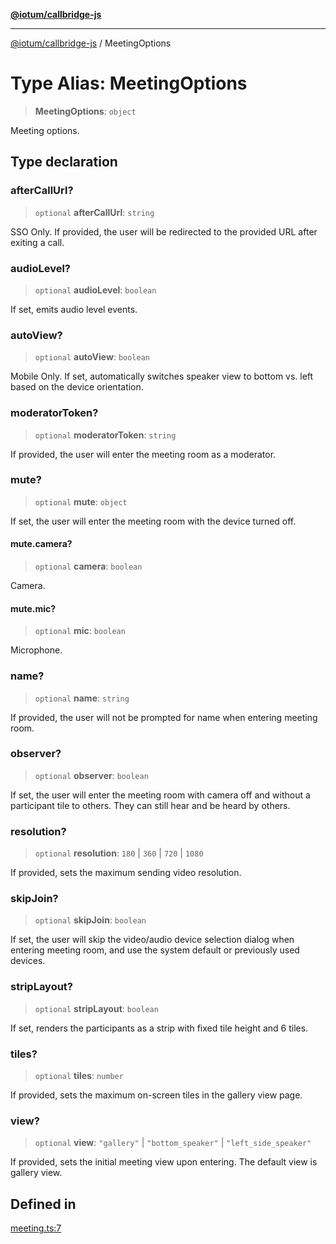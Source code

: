 [**@iotum/callbridge-js**](../README.md)

***

[@iotum/callbridge-js](../README.md) / MeetingOptions

# Type Alias: MeetingOptions

> **MeetingOptions**: `object`

Meeting options.

## Type declaration

### afterCallUrl?

> `optional` **afterCallUrl**: `string`

SSO Only. If provided, the user will be redirected to the provided URL after exiting a call.

### audioLevel?

> `optional` **audioLevel**: `boolean`

If set, emits audio level events.

### autoView?

> `optional` **autoView**: `boolean`

Mobile Only. If set, automatically switches speaker view to bottom vs. left based on the device orientation.

### moderatorToken?

> `optional` **moderatorToken**: `string`

If provided, the user will enter the meeting room as a moderator.

### mute?

> `optional` **mute**: `object`

If set, the user will enter the meeting room with the device turned off.

#### mute.camera?

> `optional` **camera**: `boolean`

Camera.

#### mute.mic?

> `optional` **mic**: `boolean`

Microphone.

### name?

> `optional` **name**: `string`

If provided, the user will not be prompted for name when entering meeting room.

### observer?

> `optional` **observer**: `boolean`

If set, the user will enter the meeting room with camera off and without a participant tile to others. They can still hear and be heard by others.

### resolution?

> `optional` **resolution**: `180` \| `360` \| `720` \| `1080`

If provided, sets the maximum sending video resolution.

### skipJoin?

> `optional` **skipJoin**: `boolean`

If set, the user will skip the video/audio device selection dialog when entering meeting room, and use the system default or previously used devices.

### stripLayout?

> `optional` **stripLayout**: `boolean`

If set, renders the participants as a strip with fixed tile height and 6 tiles.

### tiles?

> `optional` **tiles**: `number`

If provided, sets the maximum on-screen tiles in the gallery view page.

### view?

> `optional` **view**: `"gallery"` \| `"bottom_speaker"` \| `"left_side_speaker"`

If provided, sets the initial meeting view upon entering. The default view is gallery view.

## Defined in

[meeting.ts:7](https://github.com/iotum/callbridge-js/blob/d0dfc94e8f5dfc8239b4ec067f283823bb09beee/src/meeting.ts#L7)
